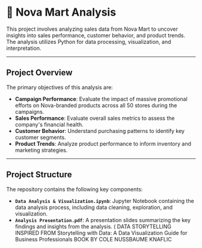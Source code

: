 # 🛒 **Nova Mart Analysis**

This project involves analyzing sales data from Nova Mart to uncover insights into sales performance, customer behavior, and product trends. The analysis utilizes Python for data processing, visualization, and interpretation.

---

## Project Overview

The primary objectives of this analysis are:

- **Campaign Performance**: Evaluate the impact of massive promotional efforts on Nova-branded products across all 50 stores during the campaigns.
- **Sales Performance**: Evaluate overall sales metrics to assess the company's financial health.
- **Customer Behavior**: Understand purchasing patterns to identify key customer segments.
- **Product Trends**: Analyze product performance to inform inventory and marketing strategies.

---

## Project Structure

The repository contains the following key components:

- **`Data Analysis & Visualization.ipynb`**: Jupyter Notebook containing the data analysis process, including data cleaning, exploration, and visualization.
- **`Analysis Presentation.pdf`**: A presentation slides  summarizing the key findings and insights from the analysis. ( DATA STORYTELLING INSPIRED FROM Storytelling with Data: A Data Visualization Guide for Business Professionals BOOK BY COLE  NUSSBAUME KNAFLIC 
